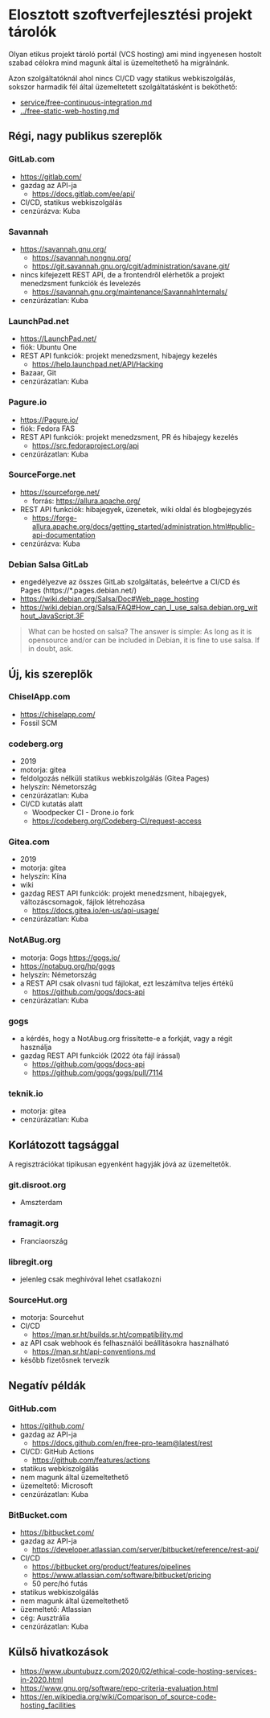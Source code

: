 # Elosztott szoftverfejlesztési projekt tárolók

Olyan etikus projekt tároló portál (VCS hosting) ami mind ingyenesen hostolt szabad célokra mind magunk által is üzemeltethető ha migrálnánk.

Azon szolgáltatóknál ahol nincs CI/CD vagy statikus webkiszolgálás, sokszor harmadik fél által üzemeltetett szolgáltatásként is beköthető:

* [service/free-continuous-integration.md](service/free-continuous-integration.md)
* [../free-static-web-hosting.md](../free-static-web-hosting.md)

## Régi, nagy publikus szereplők

### GitLab.com

* https://gitlab.com/
* gazdag az API-ja
  * https://docs.gitlab.com/ee/api/
* CI/CD, statikus webkiszolgálás
* cenzúrázva: Kuba

### Savannah

* https://savannah.gnu.org/
  * https://savannah.nongnu.org/
  * https://git.savannah.gnu.org/cgit/administration/savane.git/
* nincs kifejezett REST API, de a frontendről elérhetők a projekt menedzsment funkciók és levelezés
  * https://savannah.gnu.org/maintenance/SavannahInternals/
* cenzúrázatlan: Kuba

### LaunchPad.net

* https://LaunchPad.net/
* fiók: Ubuntu One
* REST API funkciók: projekt menedzsment, hibajegy kezelés
  * https://help.launchpad.net/API/Hacking
* Bazaar, Git
* cenzúrázatlan: Kuba

### Pagure.io

* https://Pagure.io/
* fiók: Fedora FAS
* REST API funkciók: projekt menedzsment, PR és hibajegy kezelés
  * https://src.fedoraproject.org/api
* cenzúrázatlan: Kuba

### SourceForge.net

* https://sourceforge.net/
  * forrás: https://allura.apache.org/
* REST API funkciók: hibajegyek, üzenetek, wiki oldal és blogbejegyzés
  * https://forge-allura.apache.org/docs/getting_started/administration.html#public-api-documentation
* cenzúrázva: Kuba

### Debian Salsa GitLab

* engedélyezve az összes GitLab szolgáltatás, beleértve a CI/CD és Pages (https://*.pages.debian.net/)
* https://wiki.debian.org/Salsa/Doc#Web_page_hosting
* https://wiki.debian.org/Salsa/FAQ#How_can_I_use_salsa.debian.org_without_JavaScript.3F

> What can be hosted on salsa? The answer is simple: As long as it is opensource and/or can be included in Debian, it is fine to use salsa. If in doubt, ask.

## Új, kis szereplők

### ChiselApp.com

* https://chiselapp.com/
* Fossil SCM

### codeberg.org

* 2019
* motorja: gitea
* feldolgozás nélküli statikus webkiszolgálás (Gitea Pages)
* helyszín: Németország
* cenzúrázatlan: Kuba
* CI/CD kutatás alatt
  * Woodpecker CI - Drone.io fork
  * https://codeberg.org/Codeberg-CI/request-access

### Gitea.com

* 2019
* motorja: gitea
* helyszín: Kína
* wiki
* gazdag REST API funkciók: projekt menedzsment, hibajegyek, változáscsomagok, fájlok létrehozása
  * https://docs.gitea.io/en-us/api-usage/
* cenzúrázatlan: Kuba

### NotABug.org

* motorja: Gogs https://gogs.io/
* https://notabug.org/hp/gogs
* helyszín: Németország
* a REST API csak olvasni tud fájlokat, ezt leszámítva teljes értékű
  * https://github.com/gogs/docs-api
* cenzúrázatlan: Kuba

### gogs

* a kérdés, hogy a NotAbug.org frissítette-e a forkját, vagy a régit használja
* gazdag REST API funkciók (2022 óta fájl írással)
  * https://github.com/gogs/docs-api
  * https://github.com/gogs/gogs/pull/7114

### teknik.io

* motorja: gitea
* cenzúrázatlan: Kuba

## Korlátozott tagsággal

A regisztrációkat tipikusan egyenként hagyják jóvá az üzemeltetők.

### git.disroot.org

* Amszterdam

### framagit.org

* Franciaország

### libregit.org

* jelenleg csak meghívóval lehet csatlakozni

### SourceHut.org

* motorja: Sourcehut
* CI/CD
  * https://man.sr.ht/builds.sr.ht/compatibility.md
* az API csak webhook és felhasználói beállításokra használható
  * https://man.sr.ht/api-conventions.md
* később fizetősnek tervezik

## Negatív példák

### GitHub.com

* https://github.com/
* gazdag az API-ja
  * https://docs.github.com/en/free-pro-team@latest/rest
* CI/CD: GitHub Actions
  * https://github.com/features/actions
* statikus webkiszolgálás
* nem magunk által üzemeltethető
* üzemeltető: Microsoft
* cenzúrázatlan: Kuba

### BitBucket.com

* https://bitbucket.com/
* gazdag az API-ja
  * https://developer.atlassian.com/server/bitbucket/reference/rest-api/
* CI/CD
  * https://bitbucket.org/product/features/pipelines
  * https://www.atlassian.com/software/bitbucket/pricing
  * 50 perc/hó futás
* statikus webkiszolgálás
* nem magunk által üzemeltethető
* üzemeltető: Atlassian
* cég: Ausztrália
* cenzúrázatlan: Kuba

## Külső hivatkozások

* https://www.ubuntubuzz.com/2020/02/ethical-code-hosting-services-in-2020.html
* https://www.gnu.org/software/repo-criteria-evaluation.html
* https://en.wikipedia.org/wiki/Comparison_of_source-code-hosting_facilities
